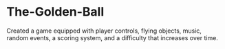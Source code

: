 # The-Golden-Ball
Created a game equipped with player controls, flying objects, music, random events, a scoring system, and a difficulty that increases over time.
